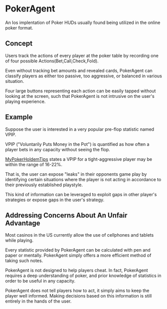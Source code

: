 # PokerAgent

An Ios implentation of Poker HUDs usually found being utilized in the online poker format.

## Concept

Users track the actions of every player at the poker table by recording one of four possible Actions(Bet,Call,Check,Fold).

Even without tracking bet amounts and revealed cards, PokerAgent can classify players as either too passive, too aggressive, or balanced in various situation.

Four large buttons representing each action can be easily tapped without looking at the screen, such that PokerAgent is not intrusive on the user's playing experience.

## Example

Suppose the user is interested in a very popular pre-flop statistic named VPIP.

VPIP ("Voluntarily Puts Money in the Pot") is quantified as how often a player bets in any capacity without seeing the flop.

[MyPokerHoldemTips](https://www.myholdempokertips.com/hud-stats-vpip) states a VPIP for a tight-aggressive player may be within the range of 16-22%.

That is, the user can expose "leaks" in their opponents game play by identifying certain situations where the player is not acting in accordance to their previously established playstyle.

This kind of information can be leveraged to exploit gaps in other player's strategies or expose gaps in the user's strategy.

## Addressing Concerns About An Unfair Advantage

Most casinos in the US currently allow the use of cellphones and tablets while playing.

Every statistic provided by PokerAgent can be calculated with pen and paper or mentally. PokerAgent simply offers a more efficient method of taking such notes.

PokerAgent is not designed to help players cheat. In fact, PokerAgent requires a deep understanding of poker, and prior knowledge of statistics in order to be useful in any capacity.

PokerAgent does not tell players how to act, it simply aims to keep the player well informed. Making decisions based on this information is still entirely in the hands of the user.
